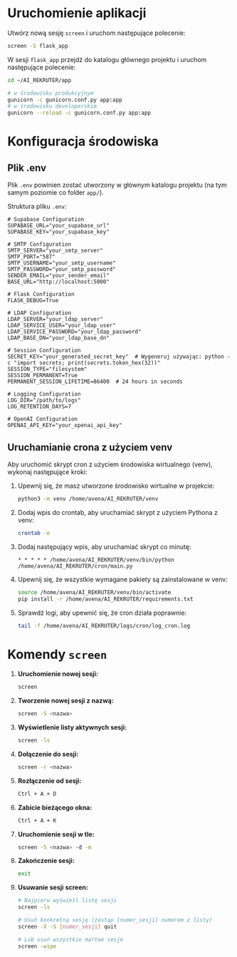 # Uruchomienie aplikacji

Utwórz nową sesję `screen` i uruchom następujące polecenie:
```bash
screen -S flask_app
```

W sesji `flask_app` przejdź do katalogu głównego projektu i uruchom następujące polecenie:
```bash
cd ~/AI_REKRUTER/app

# w środowisku produkcyjnym
gunicorn -c gunicorn.conf.py app:app
# w środowisku developerskim
gunicorn --reload -c gunicorn.conf.py app:app
```

# Konfiguracja środowiska

## Plik .env

Plik `.env` powinien zostać utworzony w głównym katalogu projektu (na tym samym poziomie co folder `app/`).

Struktura pliku `.env`:

```env
# Supabase Configuration
SUPABASE_URL="your_supabase_url"
SUPABASE_KEY="your_supabase_key"

# SMTP Configuration
SMTP_SERVER="your_smtp_server"
SMTP_PORT="587"
SMTP_USERNAME="your_smtp_username"
SMTP_PASSWORD="your_smtp_password"
SENDER_EMAIL="your_sender_email"
BASE_URL="http://localhost:5000"

# Flask Configuration
FLASK_DEBUG=True

# LDAP Configuration
LDAP_SERVER="your_ldap_server"
LDAP_SERVICE_USER="your_ldap_user"
LDAP_SERVICE_PASSWORD="your_ldap_password"
LDAP_BASE_DN="your_ldap_base_dn"

# Session Configuration
SECRET_KEY="your_generated_secret_key"  # Wygeneruj używając: python -c "import secrets; print(secrets.token_hex(32))"
SESSION_TYPE="filesystem"
SESSION_PERMANENT=True
PERMANENT_SESSION_LIFETIME=86400  # 24 hours in seconds

# Logging Configuration
LOG_DIR="/path/to/logs"
LOG_RETENTION_DAYS=7

# OpenAI Configuration
OPENAI_API_KEY="your_openai_api_key"
```

## Uruchamianie crona z użyciem venv

Aby uruchomić skrypt cron z użyciem środowiska wirtualnego (venv), wykonaj następujące kroki:

1. Upewnij się, że masz utworzone środowisko wirtualne w projekcie:
   ```bash
   python3 -m venv /home/avena/AI_REKRUTER/venv
   ```

2. Dodaj wpis do crontab, aby uruchamiać skrypt z użyciem Pythona z venv:
   ```bash
   crontab -e
   ```

3. Dodaj następujący wpis, aby uruchamiać skrypt co minutę:
   ```cron
   * * * * * /home/avena/AI_REKRUTER/venv/bin/python /home/avena/AI_REKRUTER/cron/main.py
   ```

4. Upewnij się, że wszystkie wymagane pakiety są zainstalowane w venv:
   ```bash
   source /home/avena/AI_REKRUTER/venv/bin/activate
   pip install -r /home/avena/AI_REKRUTER/requirements.txt
   ```

5. Sprawdź logi, aby upewnić się, że cron działa poprawnie:
   ```bash
   tail -f /home/avena/AI_REKRUTER/logs/cron/log_cron.log
   ```

# Komendy `screen`

1. **Uruchomienie nowej sesji:**
   ```bash
   screen
   ```
2. **Tworzenie nowej sesji z nazwą:**
   ```bash
   screen -S <nazwa>
   ```

3. **Wyświetlenie listy aktywnych sesji:**
   ```bash
   screen -ls
   ```

4. **Dołączenie do sesji:**
   ```bash
   screen -r <nazwa>
   ```

5. **Rozłączenie od sesji:**
   ```bash
   Ctrl + A + D
   ```

6. **Zabicie bieżącego okna:**
   ```bash
   Ctrl + A + K
   ```

7. **Uruchomienie sesji w tle:**
   ```bash
   screen -S <nazwa> -d -m
   ```

8. **Zakończenie sesji:**
   ```bash
   exit
   ```

9. **Usuwanie sesji screen:**
   ```bash
   # Najpierw wyświetl listę sesji
   screen -ls
   
   # Usuń konkretną sesję (zastąp [numer_sesji] numerem z listy)
   screen -X -S [numer_sesji] quit
   
   # Lub usuń wszystkie martwe sesje
   screen -wipe
   ```
